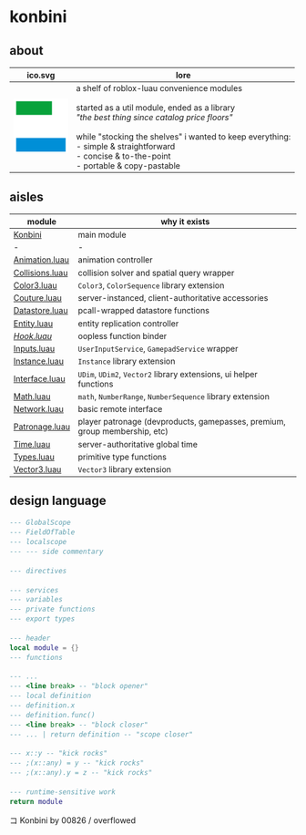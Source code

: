 # konbini

## about

|ico.svg|lore|
|-|-|
|<img src="./konbini-ico.svg" width="96"/>|a shelf of roblox-luau convenience modules<br><br>started as a util module, ended as a library<br>*"the best thing since catalog price floors"*<br><br>while "stocking the shelves" i wanted to keep everything:<br>- simple & straightforward<br>- concise & to-the-point<br>- portable & copy-pastable|

## aisles

|module|why it exists|
|-|-|
|[Konbini](./Konbini/init.luau)|main module|
|-|-|
|[Animation.luau](./Konbini/Animation/init.luau)|animation controller|
|[Collisions.luau](./Konbini/Collisions/init.luau)|collision solver and spatial query wrapper|
|[Color3.luau](./Konbini/Color3/init.luau)|`Color3`, `ColorSequence` library extension|
|[Couture.luau](./Konbini/Couture/init.luau)|server-instanced, client-authoritative accessories|
|[Datastore.luau](./Konbini/Datastore/init.luau)|pcall-wrapped datastore functions|
|[Entity.luau](./Konbini/Entity/init.luau)|entity replication controller|
|*[Hook.luau](./Konbini/Hook/init.luau)*|oopless function binder|
|[Inputs.luau](./Konbini/Inputs/init.luau)|`UserInputService`, `GamepadService` wrapper|
|[Instance.luau](./Konbini/Instance/init.luau)|`Instance` library extension|
|[Interface.luau](./Konbini/Interface/init.luau)|`UDim`, `UDim2`, `Vector2` library extensions, ui helper functions|
|[Math.luau](./Konbini/Math/init.luau)|`math`, `NumberRange`, `NumberSequence` library extension|
|[Network.luau](./Konbini/Network/init.luau)|basic remote interface|
|[Patronage.luau](./Konbini/Patronage/init.luau)|player patronage (devproducts, gamepasses, premium, group membership, etc)|
|[Time.luau](./Konbini/Time/init.luau)|server-authoritative global time|
|[Types.luau](./Konbini/Types/init.luau)|primitive type functions|
|[Vector3.luau](./Konbini/Vector3/init.luau)|`Vector3` library extension|

## design language

```lua
--- GlobalScope
--- FieldOfTable
--- localscope
--- --- side commentary

--- directives

--- services
--- variables
--- private functions
--- export types

--- header
local module = {}
--- functions

--- ...
--- <line break> -- "block opener"
--- local definition
--- definition.x
--- definition.func()
--- <line break> -- "block closer"
--- ... | return definition -- "scope closer"

--- x::y -- "kick rocks"
--- ;(x::any) = y -- "kick rocks"
--- ;(x::any).y = z -- "kick rocks"

--- runtime-sensitive work
return module
```

コ Konbini by 00826 / overflowed
